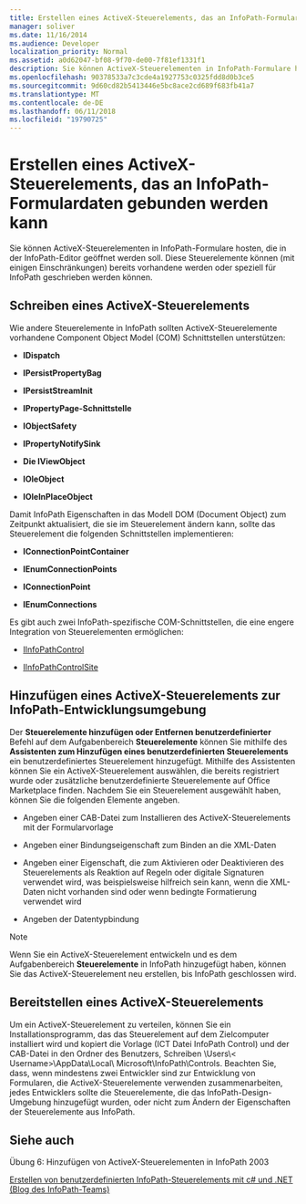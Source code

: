 ```yaml
---
title: Erstellen eines ActiveX-Steuerelements, das an InfoPath-Formulardaten gebunden werden kann
manager: soliver
ms.date: 11/16/2014
ms.audience: Developer
localization_priority: Normal
ms.assetid: a0d62047-bf08-9f70-de00-7f81ef1331f1
description: Sie können ActiveX-Steuerelementen in InfoPath-Formulare hosten, die in der InfoPath-Editor geöffnet werden soll. Diese Steuerelemente können (mit einigen Einschränkungen) bereits vorhandene werden oder speziell für InfoPath geschrieben werden können.
ms.openlocfilehash: 90378533a7c3cde4a1927753c0325fdd8d0b3ce5
ms.sourcegitcommit: 9d60cd82b5413446e5bc8ace2cd689f683fb41a7
ms.translationtype: MT
ms.contentlocale: de-DE
ms.lasthandoff: 06/11/2018
ms.locfileid: "19790725"
---
```

# <a name="create-an-activex-control-that-can-bind-to-infopath-form-data"></a>Erstellen eines ActiveX-Steuerelements, das an InfoPath-Formulardaten gebunden werden kann

Sie können ActiveX-Steuerelementen in InfoPath-Formulare hosten, die in der InfoPath-Editor geöffnet werden soll. Diese Steuerelemente können (mit einigen Einschränkungen) bereits vorhandene werden oder speziell für InfoPath geschrieben werden können.
  
## <a name="write-an-activex-control"></a>Schreiben eines ActiveX-Steuerelements

Wie andere Steuerelemente in InfoPath sollten ActiveX-Steuerelemente vorhandene Component Object Model (COM) Schnittstellen unterstützen:
  
- **IDispatch**
    
- **IPersistPropertyBag**
    
- **IPersistStreamInit**
    
- **IPropertyPage-Schnittstelle**
    
- **IObjectSafety**
    
- **IPropertyNotifySink**
    
- **Die IViewObject**
    
- **IOleObject**
    
- **IOleInPlaceObject**
    
Damit InfoPath Eigenschaften in das Modell DOM (Document Object) zum Zeitpunkt aktualisiert, die sie im Steuerelement ändern kann, sollte das Steuerelement die folgenden Schnittstellen implementieren:
  
- **IConnectionPointContainer**
    
- **IEnumConnectionPoints**
    
- **IConnectionPoint**
    
- **IEnumConnections**
    
Es gibt auch zwei InfoPath-spezifische COM-Schnittstellen, die eine engere Integration von Steuerelementen ermöglichen:
  
- [IInfoPathControl](http://msdn.microsoft.com/en-us/library/bb264625.aspx)
    
- [IInfoPathControlSite](http://msdn.microsoft.com/en-us/library/bb264627.aspx)
    
## <a name="add-an-activex-control-to-the-infopath-design-environment"></a>Hinzufügen eines ActiveX-Steuerelements zur InfoPath-Entwicklungsumgebung

Der **Steuerelemente hinzufügen oder Entfernen benutzerdefinierter** Befehl auf dem Aufgabenbereich **Steuerelemente** können Sie mithilfe des **Assistenten zum Hinzufügen eines benutzerdefinierten Steuerelements** ein benutzerdefiniertes Steuerelement hinzugefügt. Mithilfe des Assistenten können Sie ein ActiveX-Steuerelement auswählen, die bereits registriert wurde oder zusätzliche benutzerdefinierte Steuerelemente auf Office Marketplace finden. Nachdem Sie ein Steuerelement ausgewählt haben, können Sie die folgenden Elemente angeben. 
  
- Angeben einer CAB-Datei zum Installieren des ActiveX-Steuerelements mit der Formularvorlage
    
- Angeben einer Bindungseigenschaft zum Binden an die XML-Daten
    
- Angeben einer Eigenschaft, die zum Aktivieren oder Deaktivieren des Steuerelements als Reaktion auf Regeln oder digitale Signaturen verwendet wird, was beispielsweise hilfreich sein kann, wenn die XML-Daten nicht vorhanden sind oder wenn bedingte Formatierung verwendet wird
    
- Angeben der Datentypbindung
    
> [!NOTE]
> Wenn Sie ein ActiveX-Steuerelement entwickeln und es dem Aufgabenbereich **Steuerelemente** in InfoPath hinzugefügt haben, können Sie das ActiveX-Steuerelement neu erstellen, bis InfoPath geschlossen wird. 
  
## <a name="deploy-an-activex-control"></a>Bereitstellen eines ActiveX-Steuerelements

Um ein ActiveX-Steuerelement zu verteilen, können Sie ein Installationsprogramm, das das Steuerelement auf dem Zielcomputer installiert wird und kopiert die Vorlage (ICT Datei InfoPath Control) und der CAB-Datei in den Ordner des Benutzers, Schreiben \Users\\< Username\>\AppData\Local\ Microsoft\InfoPath\Controls. Beachten Sie, dass, wenn mindestens zwei Entwickler sind zur Entwicklung von Formularen, die ActiveX-Steuerelemente verwenden zusammenarbeiten, jedes Entwicklers sollte die Steuerelemente, die das InfoPath-Design-Umgebung hinzugefügt wurden, oder nicht zum Ändern der Eigenschaften der Steuerelemente aus InfoPath.
  
## <a name="see-also"></a>Siehe auch



Übung 6: Hinzufügen von ActiveX-Steuerelementen in InfoPath 2003
  
[Erstellen von benutzerdefinierten InfoPath-Steuerelements mit c# und .NET (Blog des InfoPath-Teams)](http://blogs.msdn.com/infopath/archive/2005/04/15/creating-an-infopath-custom-control-using-c-and-net.aspx)

